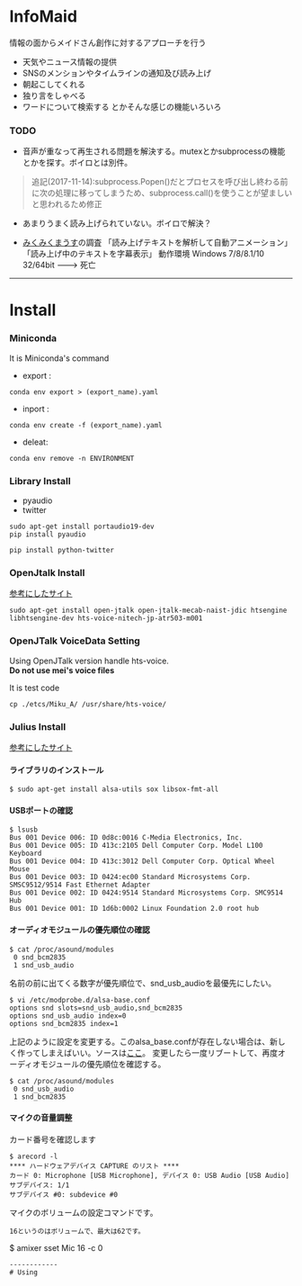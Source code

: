 # InfoMaid
情報の面からメイドさん創作に対するアプローチを行う
  
* 天気やニュース情報の提供
* SNSのメンションやタイムラインの通知及び読み上げ
* 朝起こしてくれる
* 独り言をしゃべる
* ワードについて検索する
とかそんな感じの機能いろいろ

### TODO 
* 音声が重なって再生される問題を解決する。mutexとかsubprocessの機能とかを探す。ボイロとは別件。  
 > 追記(2017-11-14):subprocess.Popen()だとプロセスを呼び出し終わる前に次の処理に移ってしまうため、subprocess.call()を使うことが望ましいと思われるため修正

* あまりうまく読み上げられていない。ボイロで解決？

* [みくみくまうす](http://mikumikumouth.net/)の調査  「読み上げテキストを解析して自動アニメーション」「読み上げ中のテキストを字幕表示」
  動作環境 Windows 7/8/8.1/10 32/64bit ---> 死亡

------------
# Install
### Miniconda
It is Miniconda's command 
* export : 
~~~
conda env export > (export_name).yaml
~~~
* inport : 
~~~
conda env create -f (export_name).yaml
~~~
* deleat:
~~~
conda env remove -n ENVIRONMENT
~~~

### Library Install
* pyaudio
* twitter
~~~
sudo apt-get install portaudio19-dev
pip install pyaudio

pip install python-twitter
~~~

### OpenJtalk Install
[参考にしたサイト](http://shokai.org/blog/archives/6893)  
~~~
sudo apt-get install open-jtalk open-jtalk-mecab-naist-jdic htsengine libhtsengine-dev hts-voice-nitech-jp-atr503-m001
~~~

### OpenJTalk VoiceData Setting
Using OpenJTalk version handle hts-voice.  
**Do not use mei's voice files**  
  
It is test code
~~~
cp ./etcs/Miku_A/ /usr/share/hts-voice/
~~~

### Julius Install
[参考にしたサイト](https://qiita.com/t_oginogin/items/f0ba9d2eb622c05558f4)
#### ライブラリのインストール
~~~
$ sudo apt-get install alsa-utils sox libsox-fmt-all
~~~
#### USBポートの確認
~~~
$ lsusb
Bus 001 Device 006: ID 0d8c:0016 C-Media Electronics, Inc. 
Bus 001 Device 005: ID 413c:2105 Dell Computer Corp. Model L100 Keyboard
Bus 001 Device 004: ID 413c:3012 Dell Computer Corp. Optical Wheel Mouse
Bus 001 Device 003: ID 0424:ec00 Standard Microsystems Corp. SMSC9512/9514 Fast Ethernet Adapter
Bus 001 Device 002: ID 0424:9514 Standard Microsystems Corp. SMC9514 Hub
Bus 001 Device 001: ID 1d6b:0002 Linux Foundation 2.0 root hub
~~~
#### オーディオモジュールの優先順位の確認
~~~
$ cat /proc/asound/modules
 0 snd_bcm2835
 1 snd_usb_audio
~~~
名前の前に出てくる数字が優先順位で、snd_usb_audioを最優先にしたい。
~~~
$ vi /etc/modprobe.d/alsa-base.conf
options snd slots=snd_usb_audio,snd_bcm2835
options snd_usb_audio index=0
options snd_bcm2835 index=1
~~~
上記のように設定を変更する。このalsa_base.confが存在しない場合は、新しく作ってしまえばいい。ソースは[ここ](https://qiita.com/kinpira/items/75513eaab6eed19da9a3)。
変更したら一度リブートして、再度オーディオモジュールの優先順位を確認する。
~~~
$ cat /proc/asound/modules
 0 snd_usb_audio
 1 snd_bcm2835
~~~

#### マイクの音量調整
カード番号を確認します
~~~
$ arecord -l
**** ハードウェアデバイス CAPTURE のリスト ****
カード 0: Microphone [USB Microphone], デバイス 0: USB Audio [USB Audio]
サブデバイス: 1/1
サブデバイス #0: subdevice #0
~~~

マイクのボリュームの設定コマンドです。  
~~~-c 0~~~ではさっき調べたカード番号を入れます。
16というのはボリュームで、最大は62です。
~~~
$ amixer sset Mic 16 -c 0
~~~
------------
# Using
